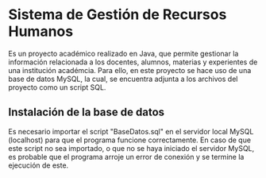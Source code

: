 # Sistema de Gestión de Recursos Humanos
Es un proyecto académico realizado en Java, que permite gestionar la información relacionada a los docentes, alumnos, materias y experientes de una institución académcia. Para ello, en este proyecto se hace uso de una base de datos MySQL, la cual, se encuentra adjunta a los archivos del proyecto como un script SQL.

## Instalación de la base de datos
Es necesario importar el script "BaseDatos.sql" en el servidor local MySQL (localhost) para que el programa funcione correctamente. En caso de que este script no sea importado, o que no se haya iniciado el servidor MySQL, es probable que el programa arroje un error de conexión y se termine la ejecución de este.
